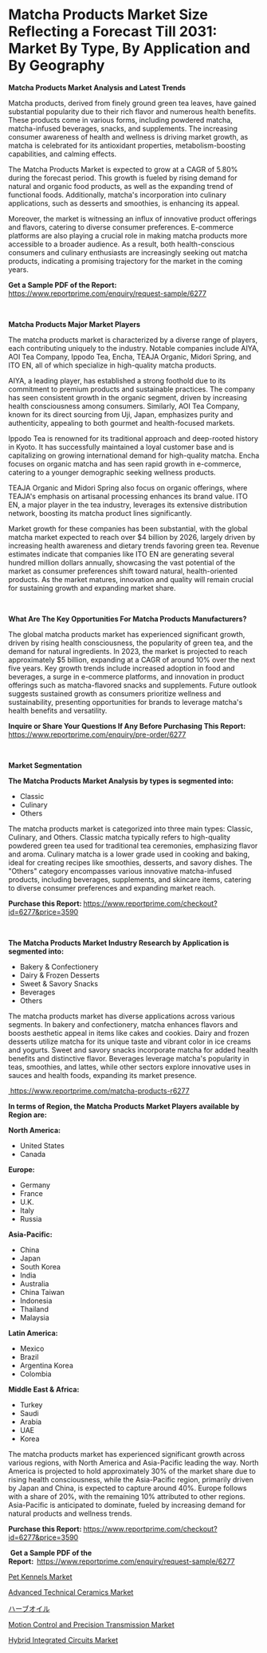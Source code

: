 <p><h1>Matcha Products Market Size Reflecting a Forecast Till 2031: Market By Type, By Application and By Geography</h1></p><p><strong>Matcha Products Market Analysis and Latest Trends</strong></p>
<p><p>Matcha products, derived from finely ground green tea leaves, have gained substantial popularity due to their rich flavor and numerous health benefits. These products come in various forms, including powdered matcha, matcha-infused beverages, snacks, and supplements. The increasing consumer awareness of health and wellness is driving market growth, as matcha is celebrated for its antioxidant properties, metabolism-boosting capabilities, and calming effects.</p><p>The Matcha Products Market is expected to grow at a CAGR of 5.80% during the forecast period. This growth is fueled by rising demand for natural and organic food products, as well as the expanding trend of functional foods. Additionally, matcha's incorporation into culinary applications, such as desserts and smoothies, is enhancing its appeal. </p><p>Moreover, the market is witnessing an influx of innovative product offerings and flavors, catering to diverse consumer preferences. E-commerce platforms are also playing a crucial role in making matcha products more accessible to a broader audience. As a result, both health-conscious consumers and culinary enthusiasts are increasingly seeking out matcha products, indicating a promising trajectory for the market in the coming years.</p></p>
<p><strong>Get a Sample PDF of the Report:&nbsp;</strong> <a href="https://www.reportprime.com/enquiry/request-sample/6277">https://www.reportprime.com/enquiry/request-sample/6277</a></p>
<p>&nbsp;</p>
<p><strong>Matcha Products Major Market Players</strong></p>
<p><p>The matcha products market is characterized by a diverse range of players, each contributing uniquely to the industry. Notable companies include AIYA, AOI Tea Company, Ippodo Tea, Encha, TEAJA Organic, Midori Spring, and ITO EN, all of which specialize in high-quality matcha products.</p><p>AIYA, a leading player, has established a strong foothold due to its commitment to premium products and sustainable practices. The company has seen consistent growth in the organic segment, driven by increasing health consciousness among consumers. Similarly, AOI Tea Company, known for its direct sourcing from Uji, Japan, emphasizes purity and authenticity, appealing to both gourmet and health-focused markets.</p><p>Ippodo Tea is renowned for its traditional approach and deep-rooted history in Kyoto. It has successfully maintained a loyal customer base and is capitalizing on growing international demand for high-quality matcha. Encha focuses on organic matcha and has seen rapid growth in e-commerce, catering to a younger demographic seeking wellness products.</p><p>TEAJA Organic and Midori Spring also focus on organic offerings, where TEAJA's emphasis on artisanal processing enhances its brand value. ITO EN, a major player in the tea industry, leverages its extensive distribution network, boosting its matcha product lines significantly.</p><p>Market growth for these companies has been substantial, with the global matcha market expected to reach over $4 billion by 2026, largely driven by increasing health awareness and dietary trends favoring green tea. Revenue estimates indicate that companies like ITO EN are generating several hundred million dollars annually, showcasing the vast potential of the market as consumer preferences shift toward natural, health-oriented products. As the market matures, innovation and quality will remain crucial for sustaining growth and expanding market share.</p></p>
<p>&nbsp;</p>
<p><strong>What Are The Key Opportunities For Matcha Products Manufacturers?</strong></p>
<p><p>The global matcha products market has experienced significant growth, driven by rising health consciousness, the popularity of green tea, and the demand for natural ingredients. In 2023, the market is projected to reach approximately $5 billion, expanding at a CAGR of around 10% over the next five years. Key growth trends include increased adoption in food and beverages, a surge in e-commerce platforms, and innovation in product offerings such as matcha-flavored snacks and supplements. Future outlook suggests sustained growth as consumers prioritize wellness and sustainability, presenting opportunities for brands to leverage matcha's health benefits and versatility.</p></p>
<p><strong>Inquire or Share Your Questions If Any Before Purchasing This Report:</strong> <a href="https://www.reportprime.com/enquiry/pre-order/6277">https://www.reportprime.com/enquiry/pre-order/6277</a></p>
<p>&nbsp;</p>
<p><strong>Market Segmentation</strong></p>
<p><strong>The Matcha Products Market Analysis by types is segmented into:</strong></p>
<p><ul><li>Classic</li><li>Culinary</li><li>Others</li></ul></p>
<p><p>The matcha products market is categorized into three main types: Classic, Culinary, and Others. Classic matcha typically refers to high-quality powdered green tea used for traditional tea ceremonies, emphasizing flavor and aroma. Culinary matcha is a lower grade used in cooking and baking, ideal for creating recipes like smoothies, desserts, and savory dishes. The "Others" category encompasses various innovative matcha-infused products, including beverages, supplements, and skincare items, catering to diverse consumer preferences and expanding market reach.</p></p>
<p><strong>Purchase this Report:&nbsp;</strong><a href="https://www.reportprime.com/checkout?id=6277&price=3590">https://www.reportprime.com/checkout?id=6277&price=3590</a></p>
<p>&nbsp;</p>
<p><strong>The Matcha Products Market Industry Research by Application is segmented into:</strong></p>
<p><ul><li>Bakery & Confectionery</li><li>Dairy & Frozen Desserts</li><li>Sweet & Savory Snacks</li><li>Beverages</li><li>Others</li></ul></p>
<p><p>The matcha products market has diverse applications across various segments. In bakery and confectionery, matcha enhances flavors and boosts aesthetic appeal in items like cakes and cookies. Dairy and frozen desserts utilize matcha for its unique taste and vibrant color in ice creams and yogurts. Sweet and savory snacks incorporate matcha for added health benefits and distinctive flavor. Beverages leverage matcha's popularity in teas, smoothies, and lattes, while other sectors explore innovative uses in sauces and health foods, expanding its market presence.</p></p>
<p><a href="https://www.reportprime.com/matcha-products-r6277">&nbsp;https://www.reportprime.com/matcha-products-r6277</a></p>
<p><strong>In terms of Region, the Matcha Products Market Players available by Region are:</strong></p>
<p>
    <p> <strong> North America: </strong>
        <ul>
            <li>United States</li>
            <li>Canada</li>
        </ul>
        </p> 
    <p> <strong> Europe: </strong>
        <ul>
            <li>Germany</li>
            <li>France</li>
            <li>U.K.</li>
            <li>Italy</li>
            <li>Russia</li>
        </ul>
        </p> 
    <p> <strong> Asia-Pacific: </strong>
        <ul>
            <li>China</li>
            <li>Japan</li>
            <li>South Korea</li>
            <li>India</li>
            <li>Australia</li>
            <li>China Taiwan</li>
            <li>Indonesia</li>
            <li>Thailand</li>
            <li>Malaysia</li>
        </ul>
        </p> 
    <p> <strong> Latin America: </strong>
        <ul>
            <li>Mexico</li>
            <li>Brazil</li>
            <li>Argentina Korea</li>
            <li>Colombia</li>
        </ul>
        </p> 
    <p> <strong> Middle East & Africa: </strong>
        <ul>
            <li>Turkey</li>
            <li>Saudi</li>
            <li>Arabia</li>
            <li>UAE</li>
            <li>Korea</li>
        </ul>
    </p>
    </p>
<p><p>The matcha products market has experienced significant growth across various regions, with North America and Asia-Pacific leading the way. North America is projected to hold approximately 30% of the market share due to rising health consciousness, while the Asia-Pacific region, primarily driven by Japan and China, is expected to capture around 40%. Europe follows with a share of 20%, with the remaining 10% attributed to other regions. Asia-Pacific is anticipated to dominate, fueled by increasing demand for natural products and wellness trends.</p></p>
<p><strong>Purchase this Report: </strong><a href="https://www.reportprime.com/checkout?id=6277&price=3590">https://www.reportprime.com/checkout?id=6277&price=3590</a></p>
<p>&nbsp;<strong>Get a Sample PDF of the Report:&nbsp;&nbsp;</strong><a href="https://www.reportprime.com/enquiry/request-sample/6277">https://www.reportprime.com/enquiry/request-sample/6277</a></p>
<p><strong></strong></p>
<p><p><a href="https://www.linkedin.com/pulse/pet-kennels-market-investigation-industry-evolution-forecast-relxf?trackingId=dabGgA76Tj6uNVJ0t%2FBLow%3D%3D">Pet Kennels Market</a></p><p><a href="https://medium.com/@kartik.reportprime/advanced-technical-ceramics-market-share-market-analysis-growth-trends-forecasts-for-period-2c77b08b23b7">Advanced Technical Ceramics Market</a></p><p><a href="https://medium.com/@shade463/%E3%82%B0%E3%83%AD%E3%83%BC%E3%83%90%E3%83%AB%E3%83%8F%E3%83%BC%E3%83%96%E3%82%AA%E3%82%A4%E3%83%AB%E5%B8%82%E5%A0%B4%E3%82%BB%E3%82%AF%E3%82%BF%E3%83%BC-%E7%A8%AE%E9%A1%9E-%E3%82%A2%E3%83%97%E3%83%AA%E3%82%B1%E3%83%BC%E3%82%B7%E3%83%A7%E3%83%B3-%E5%B8%82%E5%A0%B4%E3%83%97%E3%83%AC%E3%83%BC%E3%83%A4%E3%83%BC%E6%88%A6%E7%95%A5-%E5%9C%B0%E5%9F%9F%E3%81%AE%E6%88%90%E9%95%B7%E3%81%AE%E6%B4%9E%E5%AF%9F-%E3%81%8A%E3%82%88%E3%81%B3%E5%B0%86%E6%9D%A5%E3%81%AE%E4%BA%88%E6%B8%AC-2024%E5%B9%B4-2031%E5%B9%B4-820613634029">ハーブオイル</a></p><p><a href="https://issuu.com/reportprime-2/docs/motion-control-and-precision-transm_9d7208efb7aa8b">Motion Control and Precision Transmission Market</a></p><p><a href="https://medium.com/@kartik.reportprime/what-are-the-growth-drivers-in-hybrid-integrated-circuits-market-62206a21f7ff">Hybrid Integrated Circuits Market</a></p></p>